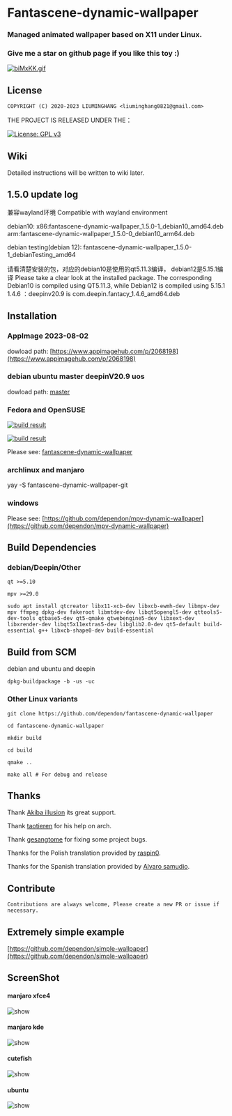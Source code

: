 # Fantascene-dynamic-wallpaper

### Managed animated wallpaper based on X11 under Linux.

### Give me a star on github page if you like this toy :)

[![biMxKK.gif](https://s4.ax1x.com/2022/02/24/biMxKK.gif)](https://imgtu.com/i/biMxKK)

## License
```
COPYRIGHT (C) 2020-2023 LIUMINGHANG <liuminghang0821@gmail.com>
```

THE PROJECT IS RELEASED UNDER THE：

[![License: GPL v3](https://img.shields.io/badge/License-GPLv3-blue.svg)](https://raw.github.com/dependon/fantascene-dynamic-wallpaper/master/LICENSE)

## Wiki

Detailed instructions will be written to wiki later.
## 1.5.0 update log

兼容wayland环境
Compatible with wayland environment

debian10:
x86:fantascene-dynamic-wallpaper_1.5.0-1_debian10_amd64.deb
arm:fantascene-dynamic-wallpaper_1.5.0-0_debian10_arm64.deb

debian testing(debian 12):
fantascene-dynamic-wallpaper_1.5.0-1_debianTesting_amd64

请看清楚安装的包，对应的debian10是使用的qt5.11.3编译， debian12是5.15.1编译
Please take a clear look at the installed package. The corresponding Debian10 is compiled using QT5.11.3, while Debian12 is compiled using 5.15.1
1.4.6 ：deepinv20.9 is com.deepin.fantacy_1.4.6_amd64.deb

## Installation

### AppImage 2023-08-02

dowload path: [https://www.appimagehub.com/p/2068198](https://www.appimagehub.com/p/2068198)

### debian ubuntu master deepinV20.9 uos

dowload path: [master](https://github.com/dependon/fantascene-dynamic-wallpaper/releases)

### Fedora and OpenSUSE
[![build result](https://build.opensuse.org/projects/home:liuminghang/packages/fantascene-dynamic-wallpaper/badge.svg?type=default)](https://build.opensuse.org/package/show/home:liuminghang/fantascene-dynamic-wallpaper)

[![build result](https://build.opensuse.org/projects/home:liuminghang/packages/fantascene-fedora/badge.svg?type=default)](https://build.opensuse.org/package/show/home:liuminghang/fantascene-fedora)

Please see: [fantascene-dynamic-wallpaper]([https://linux-opensource.cn/git-web/opensource/fantascene-dynamic-wallpaper](https://software.opensuse.org//download.html?project=home%3Aliuminghang&package=fantascene-dynamic-wallpaper))

### archlinux and manjaro

yay -S fantascene-dynamic-wallpaper-git

### windows 

Please see: [https://github.com/dependon/mpv-dynamic-wallpaper](https://github.com/dependon/mpv-dynamic-wallpaper)

## Build Dependencies

### debian/Deepin/Other

```
qt >=5.10

mpv >=29.0

sudo apt install qtcreator libx11-xcb-dev libxcb-ewmh-dev libmpv-dev mpv ffmpeg dpkg-dev fakeroot libmtdev-dev libqt5opengl5-dev qttools5-dev-tools qtbase5-dev qt5-qmake qtwebengine5-dev libxext-dev libxrender-dev libqt5x11extras5-dev libglib2.0-dev qt5-default build-essential g++ libxcb-shape0-dev build-essential

```

## Build from SCM

debian and ubuntu and deepin
```
dpkg-buildpackage -b -us -uc

```

### Other Linux variants
```
git clone https://github.com/dependon/fantascene-dynamic-wallpaper

cd fantascene-dynamic-wallpaper

mkdir build

cd build

qmake ..

make all # For debug and release
```


## Thanks

Thank [Akiba illusion](https://github.com/AkibaIllusionLinux) its great support.

Thank [taotieren](https://github.com/taotieren) for his help on arch.

Thank [gesangtome](https://github.com/gesangtome) for fixing some project bugs.

Thanks for the Polish translation provided by  [raspin0](https://github.com/raspin0).

Thanks for the Spanish translation provided by [Alvaro samudio](https://github.com/alvarosamudio).


## Contribute
```
Contributions are always welcome, Please create a new PR or issue if necessary.
```

## Extremely simple example

[https://github.com/dependon/simple-wallpaper](https://github.com/dependon/simple-wallpaper)

## ScreenShot

#### manjaro xfce4
<img src="https://s4.ax1x.com/2022/02/24/biMa9I.gif" alt="show" />

#### manjaro kde
<img src="https://s4.ax1x.com/2022/02/24/biMN4A.gif" alt="show" />

#### cutefish
<img src="https://s4.ax1x.com/2022/02/24/biKHpt.gif" alt="show" />

#### ubuntu
<img src="https://s4.ax1x.com/2022/02/24/biuJKO.gif" alt="show" />
